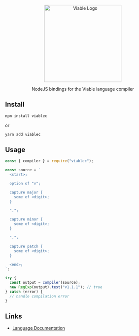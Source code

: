 <p align="center">
    <img alt="Viable Logo" height="250px" src="https://user-images.githubusercontent.com/14347895/159069181-53bce5b3-a831-43f1-8c14-af6c6ed7b92b.svg">
</p>

<p align="center">
NodeJS bindings for the Viable language compiler
</p>

## Install

```sh
npm install viablec
```
or

```sh
yarn add viablec
```

## Usage

```js
const { compiler } = require("viablec");

const source = `
  <start>;

  option of "v";

  capture major {
    some of <digit>;
  }

  ".";

  capture minor {
    some of <digit>;
  }

  ".";

  capture patch {
    some of <digit>;
  }

  <end>;
`;

try {
  const output = compiler(source);
  new RegExp(output).test("v1.1.1"); // true
} catch (error) {
  // handle compilation error
}
```

## Links

- [Language Documentation](https://yoav-lavi.github.io/viable/book/)